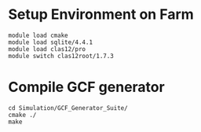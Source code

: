 # Setup Environment on Farm
```
module load cmake
module load sqlite/4.4.1
module load clas12/pro
module switch clas12root/1.7.3
```

# Compile GCF generator
```
cd Simulation/GCF_Generator_Suite/
cmake ./
make
```